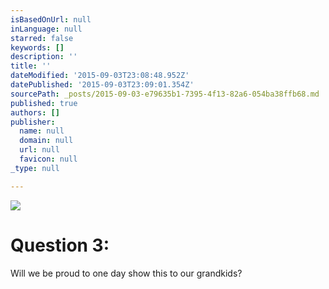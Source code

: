 ```yaml
---
isBasedOnUrl: null
inLanguage: null
starred: false
keywords: []
description: ''
title: ''
dateModified: '2015-09-03T23:08:48.952Z'
datePublished: '2015-09-03T23:09:01.354Z'
sourcePath: _posts/2015-09-03-e79635b1-7395-4f13-82a6-054ba38ffb68.md
published: true
authors: []
publisher:
  name: null
  domain: null
  url: null
  favicon: null
_type: null

---
```

![](https://the-grid-user-content.s3-us-west-2.amazonaws.com/4c457c2f-1743-4738-84b3-48ab141522f2.png)

# Question 3:

Will we be proud to one day show this to our grandkids?